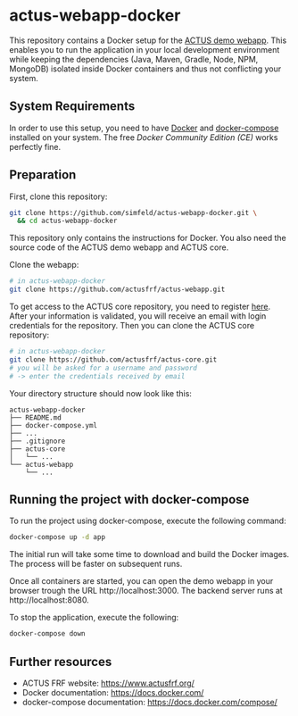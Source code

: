 # actus-webapp-docker

This repository contains a Docker setup for the [ACTUS demo webapp](https://github.com/actusfrf/actus-webapp). This enables you to run the application in your local development environment while keeping the dependencies (Java, Maven, Gradle, Node, NPM, MongoDB) isolated inside Docker containers and thus not conflicting your system.

## System Requirements

In order to use this setup, you need to have [Docker][docker] and [docker-compose][doco] installed on your system.
The free _Docker Community Edition (CE)_ works perfectly fine.

[docker]: https://docs.docker.com/install/
[doco]: https://docs.docker.com/compose/install/

## Preparation

First, clone this repository:

```bash
git clone https://github.com/simfeld/actus-webapp-docker.git \
  && cd actus-webapp-docker
```

This repository only contains the instructions for Docker. You also need the source code of the ACTUS demo webapp and ACTUS core.

Clone the webapp:

```bash
# in actus-webapp-docker
git clone https://github.com/actusfrf/actus-webapp.git
```

To get access to the ACTUS core repository, you need to register [here](https://www.actusfrf.org/developers). After your information is validated, you will receive an email with login credentials for the repository. Then you can clone the ACTUS core repository:

```bash
# in actus-webapp-docker
git clone https://github.com/actusfrf/actus-core.git
# you will be asked for a username and password
# -> enter the credentials received by email
```

Your directory structure should now look like this:

```
actus-webapp-docker
├── README.md
├── docker-compose.yml
├── ...
├── .gitignore
├── actus-core
│   └── ...
└── actus-webapp
    └── ...
```

## Running the project with docker-compose

To run the project using docker-compose, execute the following command:

```bash
docker-compose up -d app
```

The initial run will take some time to download and build the Docker images. The process will be faster on subsequent runs.

Once all containers are started, you can open the demo webapp in your browser trough the URL http://localhost:3000. The backend server runs at http://localhost:8080.

To stop the application, execute the following:

```bash
docker-compose down
```

## Further resources

- ACTUS FRF website: https://www.actusfrf.org/
- Docker documentation: https://docs.docker.com/
- docker-compose documentation: https://docs.docker.com/compose/
